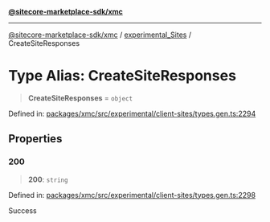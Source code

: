 [**@sitecore-marketplace-sdk/xmc**](../../../../README.md)

***

[@sitecore-marketplace-sdk/xmc](../../../../README.md) / [experimental\_Sites](../README.md) / CreateSiteResponses

# Type Alias: CreateSiteResponses

> **CreateSiteResponses** = `object`

Defined in: [packages/xmc/src/experimental/client-sites/types.gen.ts:2294](https://github.com/Sitecore/marketplace-sdk/blob/main/packages/xmc/src/experimental/client-sites/types.gen.ts#L2294)

## Properties

### 200

> **200**: `string`

Defined in: [packages/xmc/src/experimental/client-sites/types.gen.ts:2298](https://github.com/Sitecore/marketplace-sdk/blob/main/packages/xmc/src/experimental/client-sites/types.gen.ts#L2298)

Success
